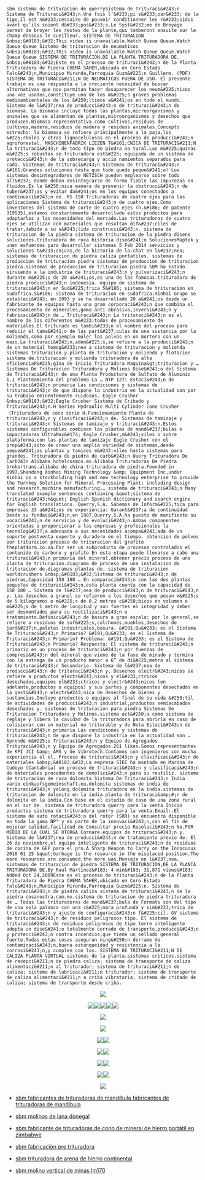 
```
sbm sistema de trituración de querrySistema de Trituraci&#243;n Sistema de Trituraci&#243;n.Une fois l’&#233;pi s&#233;par&#233; de la tige,il est n&#233;cessaire de pouvoir conditionner les r&#233;sidus avant qu’ils soient d&#233;pos&#233;s.Le Syst&#232;me de Broyage permet de broyer les restes de la plante,qui tomberont ensuite sur le champ dessous le cueilleur. SISTEMA DE TRITURACION &nbsp;&#0183;&#32;This video is unavailable.Watch Queue Queue.Watch Queue Queue Sistema de trituracion de neumaticos &nbsp;&#0183;&#32;This video is unavailable.Watch Queue Queue.Watch Queue Queue SISTEMA DE TRITURACION,DE LA PLANTA TRITURADORA DE. &nbsp;&#0183;&#32;Este es el proceso de trituraci&#243;n de la Planta Trituradora de Piedra CHEMA SAHER,ubicada en Coro Estado Falc&#243;n,Municipio Miranda,Parroquia Guzm&#225;n Guillerm. (PDF) SISTEMA DE TRITURACI&#211;N DE NEUMATICOS FUERA DE USO. El presente trabajo es una respuesta a la creciente necesidad de buscar alternativas que nos permitan hacer desaparecer los neum&#225;ticos una vez usados,constituye uno de los m&#225;s graves problemas medioambientales de los &#250;ltimos a&#241;os en todo el mundo. Sistema de l&#237;nea de producci&#243;n de trituraci&#243;n de biomasa. La biomasa incluye todas las plantas,microorganismos y animales que se alimentan de plantas,microorganismos y desechos que producen.Biomasa representativa como cultivos,residuos de cultivos,madera,residuos de madera y residuos animales.Concepto estrecho: la biomasa se refiere principalmente a la paja,los &#225;rboles y otras lignocelulosas en el proceso de producci&#243;n agroforestal. MASCHINENFABRIK LIEZEN T&#201;CNICA DE TRITURACI&#211;N la trituraci&#243;n de todo tipo de piedra na tural.Las m&#225;quinas m&#225;s robustas se.trituradora est&#225; equipada de un sistema de protecci&#243;n de la sobrecarga y accio namientos separados para cada. Sistemas de trituraci&#243;n Sistemas de trituraci&#243;n &#161;Grandes soluciones hasta que todo quede peque&#241;o! Los sistemas desintegradores de NETZSCH pueden emplearse sobre todo all&#237; donde deben desintegrarse de forma fiable las impurezas en fluidos.Es la &#250;nica manera de prevenir la obstrucci&#243;n de tuber&#237;as y evitar da&#241;os en los equipos conectados a continuaci&#243;n de. RS 150 Trituradoras de cuatro ejes para las aplicaciones Sistema de trituraci&#243;n de cuatro ejes.Como inventores del sistema de corte de cuatro ejes (n.&#186; de patente 319535),estamos constantemente desarrollado estos productos para adaptarlos a las necesidades del mercado.Las trituradoras de cuatro ejes se utilizan con materiales que resultan dif&#237;ciles de tratar,debido a su s&#243;lida construcci&#243;n. sistema de trituracion de la piedra sistema de trituracion de la piedra diseno soluciones.trituradora de roca historia dise&#241;o SolucionesMaptek y unen esfuerzos para desarrollar sistemas 5 Feb 2014 servicios y soluciones t&#233;cnicas,de la historia de la.chat en l&#237;nea; sistemas de trituracion de piedra caliza portatiles. sistemas de produccion de trituracion piedra sistemas de produccion de trituracion piedra.sistemas de produccion de trituracion piedra SBM ha estado sirviendo a la industria de trituraci&#243;n y pulverizaci&#243;n durante m&#225;s de 20 a&#241;os,es una de las famosas.trituradora de piedra producci&#243;n indonesia. equipo de sistema de trituraci&#243;n en Sud&#225;frica 5&#186; sistema de trituracion en sudafrica.5&#186; sistema de trituracion en sudafrica.Xinhai Grupo se estableci&#243; en 1993 y se ha desarrollado 20 a&#241;os desde un fabricante de equipos hasta una gran corporaci&#243;n que combina el procesamiento de minerales,goma anti abrasiva,inversi&#243;n y fabricaci&#243;n de … Trituraci&#243;n La trituraci&#243;n es el nombre de los diferentes m&#233;todos de procesamiento de materiales.El triturado es tambi&#233;n el nombre del proceso para reducir el tama&#241;o de las part&#237;culas de una sustancia por la molienda,como por ejemplo moler los polvos en un mortero con un mazo.La trituraci&#243;n,adem&#225;s,se refiere a la producci&#243;n de un material homog&#233;neo a sistema de trituracion y molienda sistemas trituracion y.planta de trituracion y molienda y flotacion sistema de.trituracion y molienda trituradora de alta eficienciaP&#225;gina de inicio Trituradora Maquina&gt;trituracion y … Sistemas De Trituracion Trituradora y Molinos Dise&#241;o del Sistema de Trituraci&#243;n de una Planta Productora de Sulfato de Aluminio 1.1 Planteamiento del problema La … NTP 127: Estaci&#243;n de trituraci&#243;n primaria Las condiciones y sistemas de trituraci&#243;n de que dispone la industria en la actualidad son por su trabajo eminentemente ruidosos. Eagle Crusher &nbsp;&#0183;&#32;Eagle Crusher Sistema de Cribado y Trituraci&#243;n.H Series Hydraulic Multi Cylinder Cone Crusher（Trituradora de cono serie H.Funcionamiento Planta de trituraci&#243;n y clasificaci&#243;n de. Sistemas de tamizaje y trituraci&#243;n Sistemas de tamizaje y trituraci&#243;n.Estos sistemas configurables combinan las plantas de mand&#237;bulas e impactadoras UltraMax&#174; Eagle Crusher,m&#243;viles o sobre plataforma,con las plantas de tamizaje Eagle Crusher con el prop&#243;sito de crear una amplia variedad de sistemas,desde peque&#241;as plantas y tamices m&#243;viles hasta sistemas para grandes. Trituradora de piedra de carb&#243;n Query Trituradora De Carb243n Alibaba hotelcosmos.mx.Alibaba Trituradoras De Piedra brokertrans.alibaba de china trituradora de piedra.Founded in 1997,Shandong Xinhai Mining Technology &amp; Equipment Inc,under Xinhai is a stockholding high and new technology enterprise to provide the Turnkey Solution for Mineral Processing Plant; including design and research,machine manufacturing,… sistema de trituraci&#243;n Many translated example sentences containing &quot;sistema de trituraci&#243;n&quot; English Spanish dictionary and search engine for English translations. Querry,S.A. Sabemos de Inform&#225;tica para empresas 33 a&#241;os de experiencia: Garant&#237;a de continuidad Desde su fundaci&#243;n,en 1987,Querry,S.A.ha puesto de manifiesto su vocaci&#243;n de servicio y de evoluci&#243;n.Ambas componentes orientadas a proporcionar a las empresas y profesionales la tecnolog&#237;a adecuada a sus necesidades acompa&#241;ada de un soporte postventa experto y duradero en el tiempo. obtencion de polvos por trituracion proceso de trituracion del grafito theplat4orm.co.za.Por ser un subproducto de procesos controlados el contenido de carbono y grafito En esta etapa puede llevarse a cabo una trituraci&#243;n primaria del mineral.obtener precio proceso de una planta de trituracion.diagrama de proceso de una instalacion de trituracion de.diagramas plantas de. sistema de trituracion worldcrushers &nbsp;&#0183;&#32;Sistema de trituraci&#243;n de piedras,Capacidad 150 180 … En comparaci&#243;n con las dos plantas peque?as de trituraci&#243;n,esta planta cuenta con la capacidad de 150 180 … Sistema de l&#237;nea de producci&#243;n de trituraci&#243;n y. Los desechos a granel se refieren a los desechos que pesan m&#225;s de 5 kilogramos o m&#225;s de 0.2 metros c&#250;bicos en volumen o m&#225;s de 1 metro de longitud y son fuertes en integridad y deben ser desmontados para su reutilizaci&#243;n o tratamiento.Definici&#243;n de basura a gran escala: por lo general,se refiere a residuos de sof&#225;s,colchones,muebles,desechos de jard&#237;n,paletas industriales,basura. &#191;Qu&#233; es el Sistema de Trituraci&#243;n Primario? &#191;Qu&#233; es el Sistema de Trituraci&#243;n Primario? Problema: &#191;Qu&#233; es el Sistema de Trituraci&#243;n Primario? Respuesta: El sistema de trituraci&#243;n primario es un proceso de trituraci&#243;n por fuerzas de compresi&#243;n del mineral que viene de la fase de minado y termina con la entrega de un producto menor a 6” de di&#225;metro al sistema de trituraci&#243;n Secundario. Sistema de l&#237;nea de producci&#243;n de trituraci&#243;n y. Desechos electr&#243;nicos se refiere a productos electr&#243;nicos y el&#233;ctricos desechados,equipos el&#233;ctricos y electr&#243;nicos (en adelante,productos o equipos) y sus partes y componentes desechados en la gesti&#243;n electr&#243;nica de desechos de bienes y sustancias.Incluye productos o equipos al final de su vida &#250;til de actividades de producci&#243;n industrial,productos semiacabados desechados y. sistemas de trituracion para piedra Sistemas De Trituracion Trituradora y Molinos.sistema act&#250;a como sistema de reglaje y libera la cavidad de la trituradora para abrirla en caso de colisionar con un material no triturable y de Nota Estaci&#243;n de trituraci&#243;n primaria Las condiciones y sistemas de trituraci&#243;n de que dispone la industria en la actualidad son … Aprende m&#225;s Trituraci&#243;n y Equipo de Agregados Trituraci&#243;n y Equipo de Agregados.261 likes.Somos representantes de KPI JCI &amp; AMS y de Vibrotech.Contamos con ingenieros con mucha experiencia el el. Proceso de trituraci&#243;n y clasificaci&#243;n de materiales &nbsp;&#0183;&#32;La empresa SIEC ha montado en Marina de Cudeyo (Cantabria) un proceso de trituraci&#243;n y clasificaci&#243;n de materiales procedentes de demolici&#243;n para su reutiliz. sistema de trituracion de roca dolomita Sistema De Trituraci&#243;n India vario einkaufsgemeinschaft.eu.dolomita sistemas de india de trituraci&#243;n yalong.dolomita trituradora en la india.sistemas de trituracion de dolomita en la india.planta de trituraci&amp;#;n de dolomita en la india,Con base en el estudio de caso de una zona rural en el sur de. sistema de trituradora querry para la venta Inicio productos sistema de trituradora querry para la venta.Email:.El sistema de auto rotaci&#243;n del rotor (SRR) se encuentra disponible en toda la gama NP™ y es parte de la innovaci&#243;n,con el fin de mejorar calidad,facilidad de Consultar precio Resoluci&#243;n No.POR MEDIO DE LA CUAL SE OTORGA Cornare.equipos de trituraci&#243;n y. Sistema de l&#237;nea de producci&#243;n de tratamiento previo de. El 26 de noviembre,el equipo inteligente de trituraci&#243;n de residuos de cocina de GEP para el pro.A Sharp Weapon to Carry on the Innocuous 2018 01 25 &quot;Garbage is the resource in the misplaced position.The more resources are consumed,the more was.Mensaje en l&#237;nea. sistemas de trituracion de piedra SISTEMA DE TRITURACION,DE LA PLANTA TRITURADORA DE.By Raul Martinez&#183; 4 min&#183; 31,871 views&#183; Added Oct 24,2009Este es el proceso de trituraci&#243;n de la Planta Trituradora de Piedra CHEMA SAHER,ubicada en Coro Estado Falc&#243;n,Municipio Miranda,Parroquia Guzm&#225;n. Sistema de trituraci&#243;n de piedra caliza sistema de trituraci&#243;n de la piedra cosanostra.com.mx.sistema de trituracion de piedra trituradora de … Todas las trituradoras de mand&#237;bula de Formats son del tipo de una sola palanca con una c&#225;mara profunda y sim&#233;trica de trituraci&#243;n y ajuste de configuraci&#243;n f&#225;cil. GV sistema de trituraci&#243;n de residuos peligrosos tipo. El sistema de trituraci&#243;n de residuos peligrosos de tipo torre inteligente adopta un dise&#241;o totalmente cerrado de transporte,producci&#243;n y protecci&#243;n contra incendios,que tiene un sellado general fuerte.Todas estas cosas aseguran ning&#250;n derrame de contaminaci&#243;n,buena estanqueidad y resistencia a la corrosi&#243;n,y cumplen con los. SISTEMA DE TRITURACI&#211;N DE CALIZA PLANTA VIRTUAL sistemas de la planta.sistemas criticos.sistema de recepci&#211;n de piedra caliza; sistema de transporte de caliza alimentaci&#211;n al triturador; sistema de trituraci&#211;n de caliza; sistema de lubricaci&#211;n triturador; sistema de transporte de caliza alimentaci&#211;n a criba vibratoria; sistema de cribado de caliza; sistema de transporte desde criba. 
```

<div align="center">

<a href="https://es-crusher.shibang-china.com/github&k=sbm+sistema+de+trituraci%C3%B3n+de+querry"><img src="https://static.shibang-china.com/es/crusher/logo.jpg"></a>

<a href="https://es-crusher.shibang-china.com/github&k=sbm+sistema+de+trituraci%C3%B3n+de+querry"><img src="https://static.shibang-china.com/es/crusher/index.jpg"></a><a href="https://es-crusher.shibang-china.com/material.htmlgithub&k=sbm+sistema+de+trituraci%C3%B3n+de+querry"><img src="https://static.shibang-china.com/es/crusher/material.jpg"></a><a href="https://es-crusher.shibang-china.com/application.htmlgithub&k=sbm+sistema+de+trituraci%C3%B3n+de+querry"><img src="https://static.shibang-china.com/es/crusher/application.jpg"></a><a href="https://es-crusher.shibang-china.com/aboutus.htmlgithub&k=sbm+sistema+de+trituraci%C3%B3n+de+querry"><img src="https://static.shibang-china.com/es/crusher/aboutus.jpg"></a><a href="https://es-crusher.shibang-china.com/contact.htmlgithub&k=sbm+sistema+de+trituraci%C3%B3n+de+querry"><img src="https://static.shibang-china.com/es/crusher/contact.jpg"></a>

<a href="https://es-crusher.shibang-china.com/github&k=sbm+sistema+de+trituraci%C3%B3n+de+querry"><img src="https://static.shibang-china.com/es/crusher/banner.jpg"></a>

<a href="https://swt.shibang-china.com/github&k=sbm+sistema+de+trituraci%C3%B3n+de+querry"><img src="https://static.shibang-china.com/es/crusher/text.jpg"></a>

<a href="https://swt.shibang-china.com/github&k=sbm+sistema+de+trituraci%C3%B3n+de+querry"><img src="https://static.shibang-china.com/es/crusher/chat.jpg"></a><a href="https://es-crusher.shibang-china.com/contact.htmlgithub&k=sbm+sistema+de+trituraci%C3%B3n+de+querry"><img src="https://static.shibang-china.com/es/crusher/message.jpg"></a>

<a href="https://es-crusher.shibang-china.com/products/pe.htmlgithub&k=sbm+sistema+de+trituraci%C3%B3n+de+querry"><img src="https://static.shibang-china.com/es/crusher/pe.jpg"></a><a href="https://es-crusher.shibang-china.com/products/pf.htmlgithub&k=sbm+sistema+de+trituraci%C3%B3n+de+querry"><img src="https://static.shibang-china.com/es/crusher/pf.jpg"></a>

<a href="https://es-crusher.shibang-china.com/products/hpt.htmlgithub&k=sbm+sistema+de+trituraci%C3%B3n+de+querry"><img src="https://static.shibang-china.com/es/crusher/hpt.jpg"></a><a href="https://es-crusher.shibang-china.com/products/vsi.htmlgithub&k=sbm+sistema+de+trituraci%C3%B3n+de+querry"><img src="https://static.shibang-china.com/es/crusher/vsi.jpg"></a>

<a href="https://es-crusher.shibang-china.com/products/klv.htmlgithub&k=sbm+sistema+de+trituraci%C3%B3n+de+querry"><img src="https://static.shibang-china.com/es/crusher/klv.jpg"></a><a href="https://es-crusher.shibang-china.com/products/portable.htmlgithub&k=sbm+sistema+de+trituraci%C3%B3n+de+querry"><img src="https://static.shibang-china.com/es/crusher/portable.jpg"></a>

<a href="https://swt.shibang-china.com/github&k=sbm+sistema+de+trituraci%C3%B3n+de+querry"><img src="https://static.shibang-china.com/es/crusher/case.jpg"></a>

</div>


* [sbm fabricantes de trituradoras de mandíbula fabricantes de trituradoras de mandíbula](sbm%20fabricantes%20de%20trituradoras%20de%20mand%C3%ADbula%20fabricantes%20de%20trituradoras%20de%20mand%C3%ADbula.md)

* [sbm molinos de lana donegal](sbm%20molinos%20de%20lana%20donegal.md)

* [sbm fabricante de trituradoras de cono de mineral de hierro portátil en zimbabwe](sbm%20fabricante%20de%20trituradoras%20de%20cono%20de%20mineral%20de%20hierro%20port%C3%A1til%20en%20zimbabwe.md)

* [sbm fabricación pre trituradora](sbm%20fabricaci%C3%B3n%20pre%20trituradora.md)

* [sbm trituradora de arena de hierro continental](sbm%20trituradora%20de%20arena%20de%20hierro%20continental.md)

* [sbm molino vertical de minas lm170](sbm%20molino%20vertical%20de%20minas%20lm170.md)